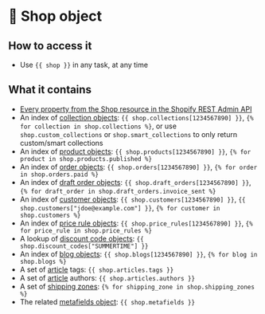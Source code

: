 # 💪 Shop object

## How to access it

* Use `{{ shop }}`  in any task, at any time

## What it contains

* [Every property from the Shop resource in the Shopify REST Admin API](https://shopify.dev/docs/admin-api/rest/reference/store-properties/shop#properties)
* An index of [collection objects](collection-object.md): `{{ shop.collections[1234567890] }}`, `{% for collection in shop.collections %}`, or use `shop.custom_collections` or `shop.smart_collections` to only return custom/smart collections
* An index of [product objects](product-object.md): `{{ shop.products[1234567890] }}`, `{% for product in shop.products.published %}`
* An index of [order objects](order-object.md): `{{ shop.orders[1234567890] }}`, `{% for order in shop.orders.paid %}`
* An index of [draft order objects](https://docs.usemechanic.com/article/386-the-draft-order-object): `{{ shop.draft_orders[1234567890] }}`, `{% for draft_order in shop.draft_orders.invoice_sent %}`
* An index of [customer objects](customer-object.md): `{{ shop.customers[1234567890] }}`, `{{ shop.customers["jdoe@example.com"] }}`, `{% for customer in shop.customers %}` 
* An index of [price rule objects](price-rule-object.md): `{{ shop.price_rules[1234567890] }}`, `{% for price_rule in shop.price_rules %}` 
* A lookup of [discount code objects](discount-code-object.md): `{{ shop.discount_codes["SUMMERTIME"] }}`
* An index of [blog objects](blog-object.md): `{{ shop.blogs[1234567890] }}`, `{% for blog in shop.blogs %}` 
* A set of [article](article-object.md) tags: `{{ shop.articles.tags }}` 
* A set of [article](article-object.md) authors: `{{ shop.articles.authors }}` 
* A set of [shipping zones](shipping-zone-object.md): `{% for shipping_zone in shop.shipping_zones %}`
* The related [metafields object](metafields-object.md): `{{ shop.metafields }}` 

